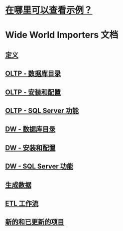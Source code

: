 # [在哪里可以查看示例？](sql-samples-where-are.md)
# Wide World Importers 文档
## [定义](wide-world-importers-what-is.md)
## [OLTP - 数据库目录](wide-world-importers-oltp-database-catalog.md)
## [OLTP - 安装和配置](wide-world-importers-oltp-install-configure.md)
## [OLTP - SQL Server 功能](wide-world-importers-oltp-use-of-sql-server-features.md)

## [DW - 数据库目录](wide-world-importers-dw-database-catalog.md)
## [DW - 安装和配置](wide-world-importers-dw-install-configure.md)
## [DW - SQL Server 功能](wide-world-importers-dw-use-of-sql-server-features.md)
## [生成数据](wide-world-importers-generate-data.md)
## [ETL 工作流](wide-world-importers-perform-etl.md)

## [新的和已更新的项目](new-updated-samples.md) 
